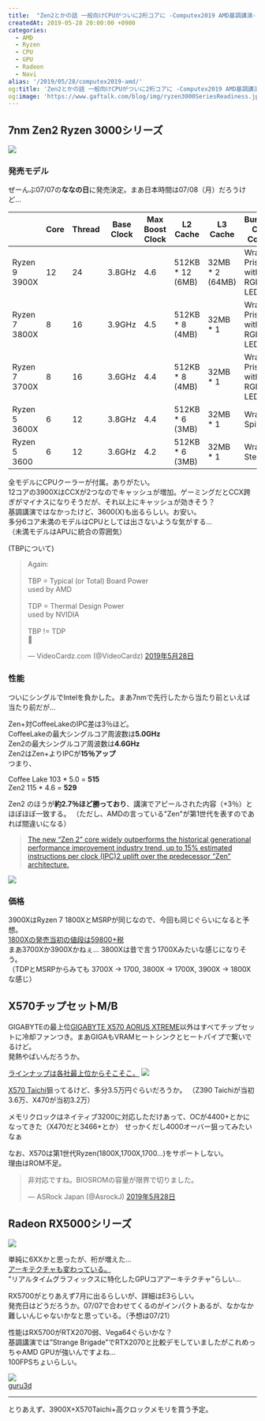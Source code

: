 ```yaml
---
title:  "Zen2とかの話 一般向けCPUがついに2桁コアに -Computex2019 AMD基調講演-"
createdAt: 2019-05-28 20:00:00 +0900
categories: 
  - AMD
  - Ryzen
  - CPU
  - GPU
  - Radeon
  - Navi
alias: '/2019/05/28/computex2019-amd/'
og:title: 'Zen2とかの話 一般向けCPUがついに2桁コアに -Computex2019 AMD基調講演-'
og:image: 'https://www.gaftalk.com/blog/img/ryzen3000SeriesReadiness.jpg'
---
```


## 7nm Zen2 Ryzen 3000シリーズ

![](/blog/img/ryzen3000SeriesReadiness.jpg)

### 発売モデル
ぜーんぶ07/07の**ななの日**に発売決定。まあ日本時間は07/08（月）だろうけど…

|               | Core | Thread | Base Clock | Max Boost Clock | L2 Cache         | L3 Cache        | Bundled CPU Cooler        | TBP  | MSRP | 日本円予想  |
|---------------|------|--------|------------|-----------------|------------------|-----------------|---------------------------|------|------|-------------|
| Ryzen 9 3900X | 12   | 24     | 3.8GHz     | 4.6             | 512KB * 12 (6MB) | 32MB * 2 (64MB) | Wraith Prism with RGB LED | 105W | $499 | 59,800 + 税 |
| Ryzen 7 3800X | 8    | 16     | 3.9GHz     | 4.5             | 512KB * 8 (4MB)  | 32MB * 1        | Wraith Prism with RGB LED | 105W | $399 | 46,800 + 税 |
| Ryzen 7 3700X | 8    | 16     | 3.6GHz     | 4.4             | 512KB * 8 (4MB)  | 32MB * 1        | Wraith Prism with RGB LED | 65W  | $329 | 38,800 + 税 |
| Ryzen 5 3600X | 6    | 12     | 3.8GHz     | 4.4             | 512KB * 6 (3MB)  | 32MB * 1        | Wraith Spire              | 95W  | $249 | 29,800 + 税 |
| Ryzen 5 3600  | 6    | 12     | 3.6GHz     | 4.2             | 512KB * 6 (3MB)  | 32MB * 1        | Wraith Stealth            | 65W  | $199 | 23,800 + 税 |

全モデルにCPUクーラーが付属。ありがたい。  
12コアの3900XはCCXが2つなのでキャッシュが増加。ゲーミングだとCCX跨ぎがマイナスになりそうだが、それ以上にキャッシュが効きそう？  
基調講演ではなかったけど、3600(X)も出るらしい。お安い。  
多分6コア未満のモデルはCPUとしては出さないような気がする…  
（未満モデルはAPUに統合の雰囲気）

(TBPについて)
<blockquote class="twitter-tweet" data-lang="ja"><p lang="en" dir="ltr">Again:<br><br>TBP = Typical (or Total) Board Power<br>used by AMD<br><br>TDP = Thermal Design Power<br>used by NVIDIA<br><br>TBP != TDP<br>🙂</p>&mdash; VideoCardz.com (@VideoCardz) <a href="https://twitter.com/VideoCardz/status/1133353153573859328?ref_src=twsrc%5Etfw">2019年5月28日</a></blockquote>


### 性能
ついにシングルでIntelを負かした。まあ7nmで先行したから当たり前といえば当たり前だが…

Zen+対CoffeeLakeのIPC差は3％ほど。  
CoffeeLakeの最大シングルコア周波数は**5.0GHz**  
Zen2の最大シングルコア周波数は**4.6GHz**  
Zen2はZen+よりIPCが**15％アップ**  
つまり、

Coffee Lake 103 * 5.0 = **515**  
Zen2 115 * 4.6 = **529**  

Zen2 のほうが**約2.7％ほど勝っており**、講演でアピールされた内容（+3％）とほぼほぼ一致する。
（ただし、AMDの言っている"Zen"が第1世代を表すのであれば間違いになる）

> [The new “Zen 2” core widely outperforms the historical generational performance improvement industry trend, up to 15% estimated instructions per clock (IPC)2 uplift over the predecessor “Zen” architecture. ](https://www.amd.com/en/press-releases/2019-05-26-amd-announces-next-generation-leadership-products-computex-2019-keynote)

![](/blog/img/single.jpg)

### 価格
3900XはRyzen 7 1800XとMSRPが同じなので、今回も同じぐらいになると予想。  
[1800Xの発売当初の値段は59800+税](https://t.co/ELaV7n7a8j)  
まあ3700Xか3900Xかねぇ…
3800Xは昔で言う1700Xみたいな感じになりそう。  
（TDPとMSRPからみても 3700X -> 1700, 3800X -> 1700X, 3900X -> 1800Xな感じ）


## X570チップセットM/B

GIGABYTEの最上位[GIGABYTE X570 AORUS XTREME](https://www.gigabyte.com/Motherboard/X570-AORUS-XTREME-rev-10#kf)以外はすべてチップセットに冷却ファンつき。まあGIGAもVRAMヒートシンクとヒートパイプで繋いでるけど。  
発熱やばいんだろうか。

[ラインナップは各社最上位からそこそこ。](https://www.amd.com/ja/chipsets/x570)
![](/blog/img/mb.jpg)


[X570 Taichi](https://www.asrock.com/mb/AMD/X570%20Taichi/)狙ってるけど、多分3.5万円ぐらいだろうか。
（Z390 Taichiが当初3.6万、X470が当初3.2万）

メモリクロックはネイティブ3200に対応しただけあって、OCが4400+とかになってきた（X470だと3466+とか）
せっかくだし4000オーバー狙ってみたいなぁ

なお、X570は第1世代Ryzen(1800X,1700X,1700...)をサポートしない。  
理由はROM不足。
<blockquote class="twitter-tweet" data-lang="ja"><p lang="ja" dir="ltr">非対応ですね。BIOSROMの容量が限界で切りました。</p>&mdash; ASRock Japan (@AsrockJ) <a href="https://twitter.com/AsrockJ/status/1133321368542408704?ref_src=twsrc%5Etfw">2019年5月28日</a></blockquote>


## Radeon RX5000シリーズ

![](/blog/img/rx5000.jpg)

単純に6XXかと思ったが、桁が増えた…  
[アーキテクチャも変わっている。](https://www.4gamer.net/games/337/G033715/20190528044/)  
”リアルタイムグラフィックスに特化したGPUコアアーキテクチャ”らしい…

RX5700がとりあえず7月に出るらしいが、詳細はE3らしい。  
発売日はどうだろうか。07/07で合わせてくるのがインパクトあるが、なかなか難しいんじゃないかなと思っている。（予想は07/21）

性能はRX5700がRTX2070弱、Vega64ぐらいかな？  
基調講演では”Strange Brigade”でRTX2070と比較デモしていましたがこれめっちゃAMD GPUが強いんですよね…  
100FPSちょいらしい。

![](/blog/img/bentch.jpg)  
[guru3d](https://www.guru3d.com/articles-pages/amd-radeon-vii-16-gb-review,15.html)

***

とりあえず、3900X+X570Taichi+高クロックメモリを買う予定。